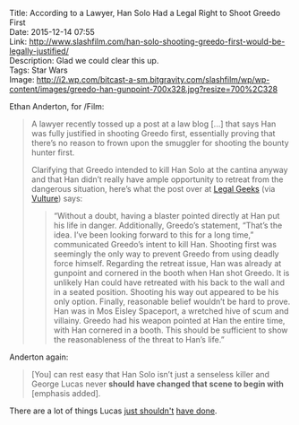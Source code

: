 Title: According to a Lawyer, Han Solo Had a Legal Right to Shoot Greedo First  
Date: 2015-12-14 07:55  
Link: http://www.slashfilm.com/han-solo-shooting-greedo-first-would-be-legally-justified/  
Description: Glad we could clear this up.  
Tags: Star Wars  
Image: http://i2.wp.com/bitcast-a-sm.bitgravity.com/slashfilm/wp/wp-content/images/greedo-han-gunpoint-700x328.jpg?resize=700%2C328  

Ethan Anderton, for /Film:

> A lawyer recently tossed up a post at a law blog [...] that says Han was fully justified in shooting Greedo first, essentially proving that there’s no reason to frown upon the smuggler for shooting the bounty hunter first.
>
> Clarifying that Greedo intended to kill Han Solo at the cantina anyway and that Han didn’t really have ample opportunity to retreat from the dangerous situation, here’s what the post over at [Legal Geeks][1] (via [Vulture][2]) says:
>> “Without a doubt, having a blaster pointed directly at Han put his life in danger. Additionally, Greedo’s statement, “That’s the idea. I’ve been looking forward to this for a long time,” communicated Greedo’s intent to kill Han. Shooting first was seemingly the only way to prevent Greedo from using deadly force himself.
>> Regarding the retreat issue, Han was already at gunpoint and cornered in the booth when Han shot Greedo. It is unlikely Han could have retreated with his back to the wall and in a seated position. Shooting his way out appeared to be his only option. Finally, reasonable belief wouldn’t be hard to prove. Han was in Mos Eisley Spaceport, a wretched hive of scum and villainy. Greedo had his weapon pointed at Han the entire time, with Han cornered in a booth. This should be sufficient to show the reasonableness of the threat to Han’s life.”

Anderton again:

> [You] can rest easy that Han Solo isn’t just a senseless killer and George Lucas never **should have changed that scene to begin with** [emphasis added].

There are a lot of things Lucas [just shouldn't][3] [have done][4].

[1]: http://thelegalgeeks.com/blog/?p=118 "Anderton's source for his post"
[2]: http://www.vulture.com/2015/12/han-solo-legally-justified-shooting-greedo-first.html "Source for the Legal Geeks post"
[3]: https://en.wikipedia.org/wiki/List_of_changes_in_Star_Wars_re-releases#1997_Star_Wars_Trilogy_Special_Edition "Wikipedia: 1997 Star Wars Trilogy Special Edition"
[4]: https://en.wikipedia.org/wiki/Star_Wars#Prequel_trilogy "Wikipedia: Star Wars Prequel Trilogy"